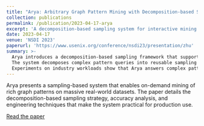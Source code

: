 ```yaml
---
title: "Arya: Arbitrary Graph Pattern Mining with Decomposition-based Sampling"
collection: publications
permalink: /publication/2023-04-17-arya
excerpt: 'A decomposition-based sampling system for interactive mining of arbitrary graph patterns.'
date: 2023-04-17
venue: 'NSDI 2023'
paperurl: 'https://www.usenix.org/conference/nsdi23/presentation/zhu'
summary: >-
  Arya introduces a decomposition-based sampling framework that supports interactive mining of arbitrary subgraph patterns on production-scale graphs.
  The system decomposes complex pattern queries into reusable sampling plans that deliver unbiased estimates with theoretical accuracy guarantees and low latency.
  Experiments on industry workloads show that Arya answers complex pattern queries orders of magnitude faster than prior motif enumeration systems while retaining accuracy.
---
```

Arya presents a sampling-based system that enables on-demand mining of rich graph patterns on massive real-world datasets. The paper details the decomposition-based sampling strategy, accuracy analysis, and engineering techniques that make the system practical for production use.

[Read the paper](https://www.usenix.org/conference/nsdi23/presentation/zhu)

